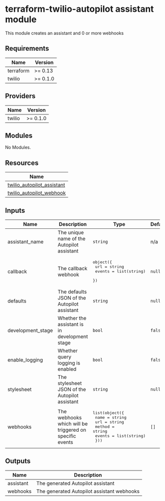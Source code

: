 # terraform-twilio-autopilot assistant module

This module creates an assistant and 0 or more webhooks

## Requirements

| Name      | Version  |
| --------- | -------- |
| terraform | >= 0.13  |
| twilio    | >= 0.1.0 |

## Providers

| Name   | Version  |
| ------ | -------- |
| twilio | >= 0.1.0 |

## Modules

No Modules.

## Resources

| Name                                                                                                                              |
| --------------------------------------------------------------------------------------------------------------------------------- |
| [twilio_autopilot_assistant](https://registry.terraform.io/providers/RJPearson94/twilio/0.1.0/docs/resources/autopilot_assistant) |
| [twilio_autopilot_webhook](https://registry.terraform.io/providers/RJPearson94/twilio/0.1.0/docs/resources/autopilot_webhook)     |

## Inputs

| Name              | Description                                             | Type                                                                                                              | Default | Required |
| ----------------- | ------------------------------------------------------- | ----------------------------------------------------------------------------------------------------------------- | ------- | :------: |
| assistant_name    | The unique name of the Autopilot assistant              | `string`                                                                                                          | n/a     |   yes    |
| callback          | The callback webhook                                    | <pre>object({<br> url = string<br> events = list(string)<br> })</pre>                                             | `null`  |    no    |
| defaults          | The defaults JSON of the Autopilot assistant            | `string`                                                                                                          | `null`  |    no    |
| development_stage | Whether the assistant is in development stage           | `bool`                                                                                                            | `false` |    no    |
| enable_logging    | Whether query logging is enabled                        | `bool`                                                                                                            | `false` |    no    |
| stylesheet        | The stylesheet JSON of the Autopilot assistant          | `string`                                                                                                          | `null`  |    no    |
| webhooks          | The webhooks which will be triggered on specific events | <pre>list(object({<br> name = string<br> url = string<br> method = string<br> events = list(string)<br> }))</pre> | `[]`    |    no    |

## Outputs

| Name      | Description                                |
| --------- | ------------------------------------------ |
| assistant | The generated Autopilot assistant          |
| webhooks  | The generated Autopilot assistant webhooks |
